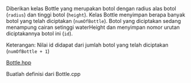 Diberikan kelas Bottle yang merupakan botol dengan radius alas botol (`radius`) dan tinggi botol (`height`). Kelas Bottle menyimpan berapa banyak botol yang telah diciptakan (`numOfBottle`). Botol yang diciptakan sedang menampung cairan setinggi waterHeight dan menyimpan nomor urutan diciptakannya botol ini (`id`).

Keterangan: Nilai id didapat dari jumlah botol yang telah diciptakan (`numOfBottle + 1`)

[Bottle.hpp](Bottle.hpp)

Buatlah definisi dari Bottle.cpp
